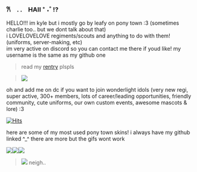 ### 𐙚 . .　HAII ⁺ ˖˚ !?
HELLO!!! im kyle but i mostly go by leafy on pony town :3 (sometimes charlie too.. but we dont talk about that)   
i LOVELOVELOVE regiments/scouts and anything to do with them! (uniforms, server-making, etc)   
im very active on discord so you can contact me there if youd like! my username is the same as my github one  
> read my [rentry](https://www.rentry.co/leafify) plspls

> ![](https://i.pinimg.com/564x/0b/a6/13/0ba61311453901d12467b1c3993aae6e.jpg)

oh and add me on dc if you want to join wonderlight idols (very new regi, super active, 300+ members, lots of career/leading opportunities, friendly community, cute uniforms, our own custom events, awesome mascots & lore) :3

[![Hits](https://hits.seeyoufarm.com/api/count/incr/badge.svg?url=https%3A%2F%2Fgithub.com%2Fleafaqua%2Fhit-counter&count_bg=%231E1E1E&title_bg=%23696969&icon=github.svg&icon_color=%23E7E7E7&title=VISITORS&edge_flat=false)](https://hits.seeyoufarm.com)

here are some of my most used pony town skins! i always have my github linked ^_^ there are more but the gifs wont work

![](https://i.postimg.cc/2jHb7C8h/pony-town-nirvanas-better-than-violet-trot-blinking-padded-1x.gif)![](https://i.postimg.cc/L50J930N/pony-town-i-my-green-bf-avm-trot-blinking-padded-ponyplush-1x.gif)![](https://i.postimg.cc/pdNn5kVS/pony-town-uranus-solarballs-M-W-GF-trot-blinking-padded-1x.gif)

> ![](https://media.discordapp.net/attachments/1260178394184814632/1260252320634241177/IMG_2346.png?ex=668ea4ef&is=668d536f&hm=525a881bc9eb8bd68b1729ab2c34471249d3607d133d592c095ee290b2aeab79&=&format=webp&quality=lossless&width=1317&height=662)
> neigh..
